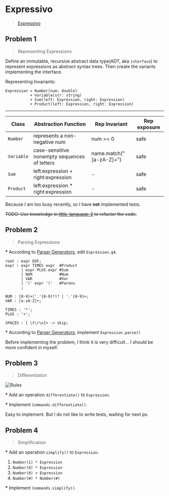 # Expressivo

> [Expressivo](https://ocw.mit.edu/ans7870/6/6.005/s16/psets/ps3/)

## Problem 1

> Representing Expressions

Define an immutable, recursive abstract data type(ADT, aka `interface`) to represent
expressions as abstract syntax trees. Then create the variants implementing the interface.

Representing Invariants:

```antlrv4
Expression = Number(num: double)
           + Variable(str: string)
           + Sum(left: Expression, right: Expression)
           + Product(left: Expression, right: Expression)
```

---

| Class      | Abstraction Function                         | Rep Invariant           | Rep exposure |
|------------|----------------------------------------------|-------------------------|--------------|
| `Number`   | represents a non-negative num                | num >= 0                | safe         |
| `Variable` | case-sensitive nonempty sequences of letters | name.match("[a-zA-Z]+") | safe         |
| `Sum`      | left:expression + right:expression           | \-                      | safe         |
| `Product`  | left:expression * right:expression           | \-                      | safe         |

Because I am too busy recently, so I have **not** implemented tests.

<s>TODO: Use knowledge in [little-language-2](https://web.mit.edu/6.031/www/sp21/classes/28-little-languages-2/)
to refactor the code.</s>

## Problem 2

> Parsing Expressions

<strong>*</strong> According to
[Parser Generators](https://web.mit.edu/6.005/www/sp16/classes/18-parser-generators/),
edit `Expression.g4`.

```antlrv4
root : expr EOF;
expr : expr TIMES expr  #Product
       | expr PLUS expr #Sum
       | NUM            #Num
       | VAR            #Var
       | '(' expr ')'   #Parens
       ;

NUM : [0-9]+('.'[0-9]*)? | '.'[0-9]+;
VAR : [a-zA-Z]+;

TIMES : '*';
PLUS : '+';

SPACES : [ \t\r\n]+ -> skip;
```

<strong>*</strong> According to [Parser Generators](https://github.com/mit6005/sp16-ex18-parser-generators),
implement `Expression.parse()`

Before implementing the problem, I think it is very difficult...
I should be more confident in myself.

## Problem 3

> Differentiation
 
![Rules](https://www.onlinemathlearning.com/image-files/differentiation-rules.png)

<strong>*</strong> Add an operation `differentiate()` to `Expression`.

<strong>*</strong> Implement `Commands.differentiate()`.

Easy to implement. But I do not like to write tests, waiting for next ps.

## Problem 4

> Simplification

<strong>*</strong> Add an operation `simplify()` to `Expression`.

1. `Number(1) * Expression`
2. `Number(0) * Expression`
3. `Number(0) + Expression`
4. `Number(#) * Number(#)`

<strong>*</strong> Implement `Commands.simplify()`.
